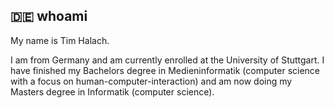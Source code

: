 ## :de: whoami 

My name is Tim Halach.

I am from Germany and am currently enrolled at the University of Stuttgart.
I have finished my Bachelors degree in Medieninformatik (computer science with a focus on human-computer-interaction) and am now doing my Masters degree in Informatik (computer science).
